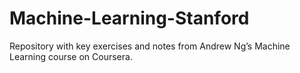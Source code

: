 # Machine-Learning-Stanford
Repository with key exercises and notes from Andrew Ng’s Machine Learning course on Coursera.
